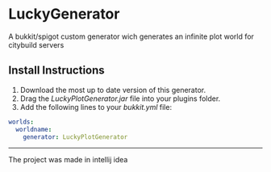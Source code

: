 # LuckyGenerator
A bukkit/spigot custom generator wich generates an infinite plot world for citybuild servers

[image]: https://imgur.com/a/O8OQMlS

## Install Instructions
1. Download the most up to date version of this generator.
2. Drag the _LuckyPlotGenerator.jar_ file into your plugins folder.
3. Add the following lines to your _bukkit.yml_ file:
```yaml
worlds:
  worldname:
    generator: LuckyPlotGenerator
```

---
The project was made in intellij idea

